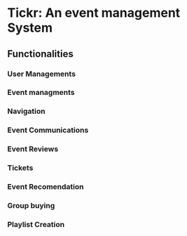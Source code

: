 # Tickr: An event management System

## Functionalities

### User Managements

### Event managments

### Navigation

### Event Communications

### Event Reviews

### Tickets

### Event Recomendation

### Group buying


### Playlist Creation
